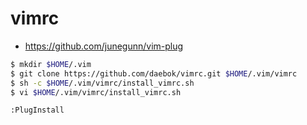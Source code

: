 # vimrc
- https://github.com/junegunn/vim-plug

```bash
$ mkdir $HOME/.vim
$ git clone https://github.com/daebok/vimrc.git $HOME/.vim/vimrc
$ sh -c $HOME/.vim/vimrc/install_vimrc.sh
$ vi $HOME/.vim/vimrc/install_vimrc.sh

:PlugInstall

```
